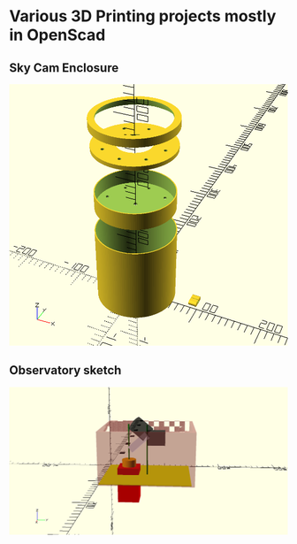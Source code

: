 # Various 3D Printing projects mostly in OpenScad
## Sky Cam Enclosure
![alt text](allsky.png "Sky Cam Enclosure")
## Observatory sketch
![alt text](obs.png "Observatory")
